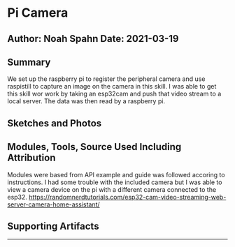 #  Pi Camera

Author: Noah Spahn
Date: 2021-03-19
-----

## Summary
We set up the raspberry pi to register the peripheral camera and use raspistill to capture an image on the camera in this skill. I was able to get this skill wor work by taking an esp32cam and push that video stream to a local server. The data was then read by a raspberry pi. 
## Sketches and Photos

## Modules, Tools, Source Used Including Attribution
Modules were based from API example and guide was followed accoring to instructions. I had some trouble with the included camera but I was able to view a camera device on the pi with a different camera connected to the esp32.
https://randomnerdtutorials.com/esp32-cam-video-streaming-web-server-camera-home-assistant/

## Supporting Artifacts


-----
